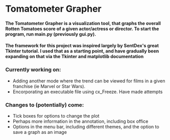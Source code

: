 # Tomatometer Grapher

#### The Tomatometer Grapher is a visualization tool, that graphs the overall Rotten Tomatoes score of a given actor/actress or director. To start the program, run main.py (previously gui.py).
#### The framework for this project was inspired largely by SentDex's great Tkinter tutorial. I used that as a starting point, and have gradually been expanding on that via the Tkinter and matplotlib documentation

### Currently working on:
 - Adding another mode where the trend can be viewed for films in a given franchise (ie Marvel or Star Wars).
 - Encorporating an executable file using cx_Freeze. Have made attempts

### Changes to (potentially) come:
- Tick boxes for options to change the plot
- Perhaps more information in the annotation, including box office
- Options in the menu bar, including different themes, and the option to save a graph as an image
